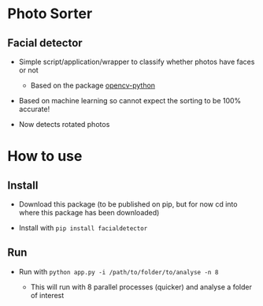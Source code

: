 # Photo Sorter
## Facial detector
- Simple script/application/wrapper to classify whether photos have faces or not

  - Based on the package [opencv-python](https://github.com/skvark/opencv-python)

- Based on machine learning so cannot expect the sorting to be 100% accurate!

- Now detects rotated photos

# How to use

## Install

- Download this package (to be published on pip, but for now cd into where this package has been downloaded)

- Install with ```pip install facialdetector```

## Run
- Run with ```python app.py -i /path/to/folder/to/analyse -n 8```

  - This will run with 8 parallel processes (quicker) and analyse a folder of interest
